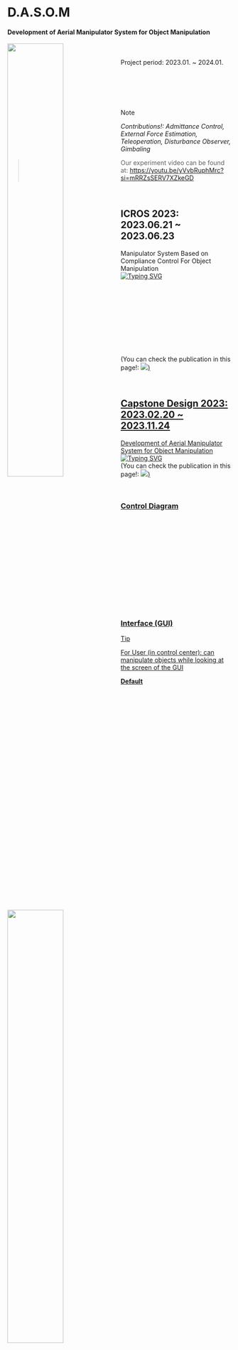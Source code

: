 # D.A.S.O.M
__Development of Aerial Manipulator System for Object Manipulation__
<br/>
<br/>
<img align="left" src="https://github.com/S-CHOI-S/D.A.S.O.M/assets/113012648/1bbd5748-1b4b-4474-8929-b9e2390c47ed" width="50%" height="50%"/>  
<br/>
Project period: 2023.01. ~ 2024.01.  

<br/><br/><br/><br/>
> [!note]
> _Contributions!:_ 
> _Admittance Control, External Force Estimation, Teleoperation, Disturbance Observer, Gimbaling_

> Our experiment video can be found at: https://youtu.be/yVvbRuphMrc?si=mRRZsSERV7XZkeGD

<br/>

## ICROS 2023: 2023.06.21 ~ 2023.06.23 
Manipulator System Based on Compliance Control For Object Manipulation  
[![Typing SVG](https://readme-typing-svg.demolab.com?font=Roboto&size=15&pause=1000&color=F72213&width=435&lines=%5BBest+Paper+Award-Winner%5D)](https://git.io/typing-svg)  
<img align="left" src="https://github.com/S-CHOI-S/S-CHOI-S/assets/113012648/2e1e9a4b-2c28-4470-80d0-89f2a0bbe4c2" width="50%" height="50%"/>  
<br/><br/><br/><br/><br/><br/><br/><br/>  
(You can check the publication in this page!: <a href="https://www.notion.so/pineasol/Publications-fc1044dd280544079cae4b1204109b53?pvs=4"><img src="https://img.shields.io/badge/Publications-FFFFFF?style=flat-square&logo=Notion&logoColor=black&link=https://www.notion.so/pineasol/Publications-fc1044dd280544079cae4b1204109b53?pvs=4"/>)

<br/>

## Capstone Design 2023: 2023.02.20 ~ 2023.11.24
Development of Aerial Manipulator System for Object Manipulation  
[![Typing SVG](https://readme-typing-svg.demolab.com?font=Roboto&size=15&pause=1000&color=F72213&width=435&lines=%5BCapstone+Design+1st+Place+Winner%5D)](https://git.io/typing-svg)  
(You can check the publication in this page!: <a href="https://www.notion.so/pineasol/Publications-fc1044dd280544079cae4b1204109b53?pvs=4"><img src="https://img.shields.io/badge/Publications-FFFFFF?style=flat-square&logo=Notion&logoColor=black&link=https://www.notion.so/pineasol/Publications-fc1044dd280544079cae4b1204109b53?pvs=4"/>)

<br/>

### Control Diagram
<img align="left" src="https://github.com/S-CHOI-S/D.A.S.O.M/assets/113012648/6d163de3-d29f-4e70-a752-75571233e692" width="70%" height="70%"/>
<br/><br/><br/><br/><br/><br/><br/><br/><br/><br/><br/><br/> 

### Interface (GUI)
> [!Tip]
> For User (in control center): can manipulate objects while looking at the screen of the GUI

__Default__  
  <img align="center" src="https://github.com/S-CHOI-S/D.A.S.O.M/assets/113012648/fbde13d5-d6be-40e8-9640-d21d4c874222" width="70%" height="70%"/>

__Running__  
  <img align="left" src="https://github.com/S-CHOI-S/D.A.S.O.M/assets/113012648/bca287cf-c504-4f3c-95ae-a04f5ddfaa3c" width="70%" height="70%"/>  

<br/><br/><br/><br/><br/><br/><br/><br/><br/><br/><br/><br/><br/><br/><br/> 

## Installation
### Hardware
__Essential 1.__ OptiTrack
> OptiTrack is a Motion Capture System and in this study, we used ROS package made by: [MIT Aerospace Controls Laboratory](https://github.com/mit-acl)
```shell
https://github.com/mit-acl/optitrack.git
```

__Essential 2.__ 3D Geomagic Touch - Haptic Device  

> 3D Geomagic Touch allows the user to feel the virtual object and creates a real sense.  
> We modified ROS package made by: [fsuarez6](https://github.com/fsuarez6)

```shell
https://github.com/fsuarez6/phantom_omni.git
```
>[!Caution]
> Need to install _geomagic_touch_device_driver_ !

<br/>

### Software
__Essential 1.__ Install Dependencies
> Dynamixel Workbench 1.0.0 version required

>[!Tip]
> Installation guide: [ROBOTIS e-Manual DYNAMIXEL Workbench](https://emanual.robotis.com/docs/en/software/dynamixel/dynamixel_workbench/)

__Essential 2.__ Clone Github repository
> For Manipuator
```shell
git clone https://github.com/S-CHOI-S/D.A.S.O.M.git
```
> For Palletrone
```shell
git clone https://github.com/S-CHOI-S/D.A.S.O.M-Palletrone.git
```

<br/><br/>

## Usage
__Step 1.__ Control Center GUI
```shell
rosrun dasom_control_gui dasom_app
```
__Step 2.__ Geomagic Touch Device
```shell
roslaunch omni_common omni_state_boundary.launch
```
__Step 3.__ Enable Dynamixel Torque
```shell
roslaunch dynamixel_workbench_controllers torque_ctrl_6DOF.launch
```
__Step 4.__ D.A.S.O.M Manipulator Control
```shell
roslaunch dasom_controllers dasom_manipulator_control.launch
```
__Step 5.__ OptiTrack
```shell
roslaunch optitrack optitrack.launch
```
__Step 6.__ Tf2
```shell
roslaunch dasom_tf2 dasom_tf2_setting.launch
```
__Step 7.__ Camera
```shell
roslaunch dasom_controllers dasom_camera_control.launch
```
__Step 8.__ Palletrone
```shell
roslaunch FAC_MAV FAC_MAV_with_ARM.launch
```
